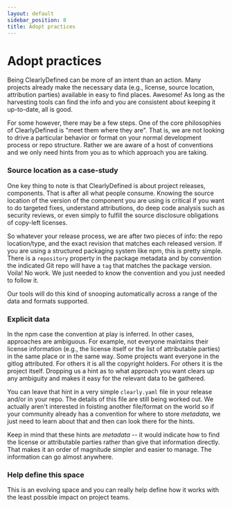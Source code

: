 ```yaml
---
layout: default
sidebar_position: 8
title: Adopt practices
---
```


# Adopt practices

Being ClearlyDefined can be more of an intent than an action. Many projects already make
the necessary data (e.g., license, source location, attribution parties) available in easy
to find places. Awesome! As long as the harvesting tools can find the info and you are
consistent about keeping it up-to-date, all is good.

For some however, there may be a few steps. One of the core philosophies of ClearlyDefined
is "meet them where they are". That is, we are not looking to drive a particular behavior
or format on your normal development process or repo structure. Rather we are aware of a
host of conventions and we only need hints from you as to which approach you are taking.

### Source location as a case-study

One key thing to note is that ClearlyDefined is about project releases, components. That is
after all what people consume. Knowing the source location of the version of the component you
are using is critical if you want to do targeted fixes, understand attributions, do deep code
analysis such as security reviews, or even simply to fulfill the source disclosure obligations
of copy-left licenses.

So whatever your release process, we are after two pieces of info: the repo location/type, and
the exact revision that matches each released version. If you are using a structured packaging
system like npm, this is pretty simple. There is a `repository` property in the package metadata
and by convention the indicated Git repo will have a `tag` that matches the package version.
Voila! No work. We just needed to know the convention and you just needed to follow it.

Our tools will do this kind of snooping automatically across a range of the data and formats
supported.

### Explicit data

In the npm case the convention at play is inferred. In other cases, approaches are ambiguous.
For example, not everyone maintains their license information (e.g., the license itself or
the list of attributable parties) in the same place or in the same way. Some projects want
everyone in the gitlog attributed. For others it is all the copyright holders. For others it
is the project itself. Dropping us a hint as to what approach you want clears up any ambiguity
and makes it easy for the relevant data to be gathered.

You can leave that hint in a very simple `clearly.yaml` file in your release and/or in your
repo. The details of this file are still being worked out. We actually aren't interested in
foisting another file/format on the world so if your community already has a convention for
where to store _metadata_, we just need to learn about that and then can look there for the
hints.

Keep in mind that these hints are _metadata_ -- it would indicate how to find the license or
attributable parties rather than give that information directly. That makes it an order of
magnitude simpler and easier to manage. The information can go almost anywhere.

### Help define this space

This is an evolving space and you can really help define how it works with the least possible
impact on project teams.
